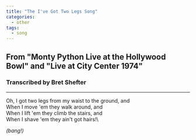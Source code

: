 ```yaml
---
title: "The I've Got Two Legs Song"
categories:
  - other
tags:
  - song
---
```


## From "Monty Python Live at the Hollywood Bowl" and	"Live at City Center 1974"
### Transcribed by Bret Shefter

---

Oh, I got two legs from my waist to the ground, and\
When I move 'em they walk around, and\
When I lift 'em they climb the stairs, and\
When I shave 'em they ain't got hairs!\

_(bang!)_